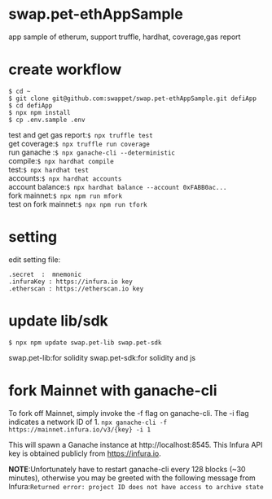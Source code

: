 # swap.pet-ethAppSample  
app sample of etherum, support truffle, hardhat, coverage,gas report  
   
# create workflow  
```  
$ cd ~
$ git clone git@github.com:swappet/swap.pet-ethAppSample.git defiApp  
$ cd defiApp  
$ npx npm install  
$ cp .env.sample .env
```
 
test and get gas report:`$ npx truffle test`     
get coverage:`$ npx truffle run coverage`  
run ganache :`$ npx ganache-cli --deterministic`  
compile:`$ npx hardhat compile`  
test:`$ npx hardhat test`  
accounts:`$ npx hardhat accounts`  
account balance:`$ npx hardhat balance --account 0xFABB0ac...`  
fork mainnet:`$ npx npm run mfork`    
test on fork mainnet:`$ npx npm run tfork`  

# setting
edit setting file:
```
.secret  :  mnemonic  
.infuraKey : https://infura.io key
.etherscan : https://etherscan.io key  
```

# update lib/sdk
```
$ npx npm update swap.pet-lib swap.pet-sdk 
```
swap.pet-lib:for solidity
swap.pet-sdk:for solidity and js
 
# fork Mainnet with ganache-cli 
To fork off Mainnet, simply invoke the -f flag on ganache-cli. The -i flag indicates a network ID of 1.
`npx ganache-cli -f https://mainnet.infura.io/v3/{key} -i 1`

This will spawn a Ganache instance at http://localhost:8545. This Infura API key is obtained publicly from https://infura.io. 

**NOTE**:Unfortunately have to restart ganache-cli every 128 blocks (~30 minutes), otherwise you may be greeted with the following message from Infura:`Returned error: project ID does not have access to archive state`